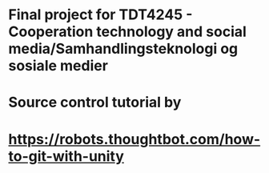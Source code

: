 # Final project for TDT4245 - Cooperation technology and social media/Samhandlingsteknologi og sosiale medier

# Source control tutorial by
# https://robots.thoughtbot.com/how-to-git-with-unity
